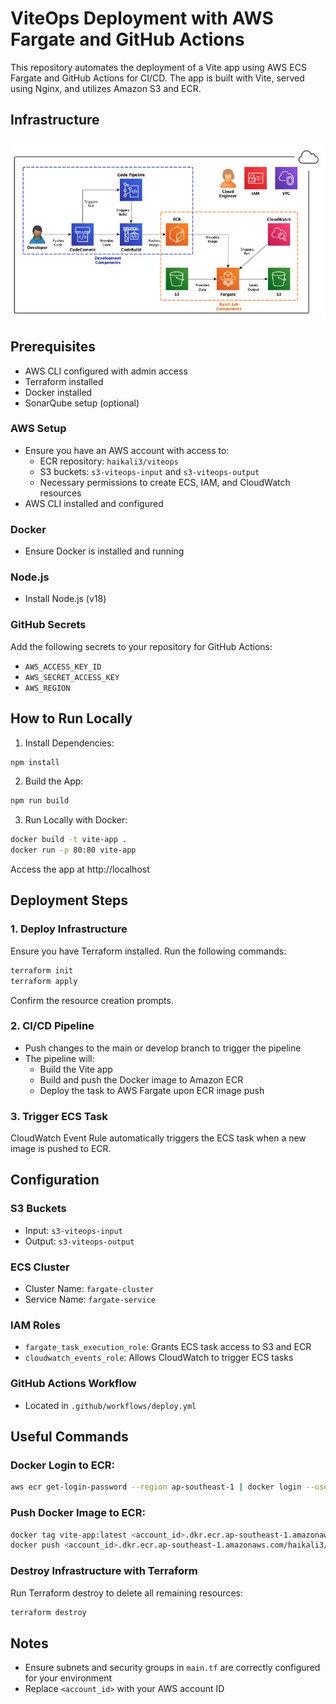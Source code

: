 # ViteOps Deployment with AWS Fargate and GitHub Actions

This repository automates the deployment of a Vite app using AWS ECS Fargate and GitHub Actions for CI/CD. The app is built with Vite, served using Nginx, and utilizes Amazon S3 and ECR.

## Infrastructure

![alt text](/assets/image.png)

## Prerequisites

- AWS CLI configured with admin access
- Terraform installed
- Docker installed
- SonarQube setup (optional)

### AWS Setup

- Ensure you have an AWS account with access to:
  - ECR repository: `haikali3/viteops`
  - S3 buckets: `s3-viteops-input` and `s3-viteops-output`
  - Necessary permissions to create ECS, IAM, and CloudWatch resources
- AWS CLI installed and configured

### Docker

- Ensure Docker is installed and running

### Node.js

- Install Node.js (v18)

### GitHub Secrets

Add the following secrets to your repository for GitHub Actions:

- `AWS_ACCESS_KEY_ID`
- `AWS_SECRET_ACCESS_KEY`
- `AWS_REGION`

## How to Run Locally

1. Install Dependencies:

```bash
npm install
```

2. Build the App:

```bash
npm run build
```

3. Run Locally with Docker:

```bash
docker build -t vite-app .
docker run -p 80:80 vite-app
```

Access the app at http://localhost

## Deployment Steps

### 1. Deploy Infrastructure

Ensure you have Terraform installed. Run the following commands:

```bash
terraform init
terraform apply
```

Confirm the resource creation prompts.

### 2. CI/CD Pipeline

- Push changes to the main or develop branch to trigger the pipeline
- The pipeline will:
  - Build the Vite app
  - Build and push the Docker image to Amazon ECR
  - Deploy the task to AWS Fargate upon ECR image push

### 3. Trigger ECS Task

CloudWatch Event Rule automatically triggers the ECS task when a new image is pushed to ECR.

## Configuration

### S3 Buckets

- Input: `s3-viteops-input`
- Output: `s3-viteops-output`

### ECS Cluster

- Cluster Name: `fargate-cluster`
- Service Name: `fargate-service`

### IAM Roles

- `fargate_task_execution_role`: Grants ECS task access to S3 and ECR
- `cloudwatch_events_role`: Allows CloudWatch to trigger ECS tasks

### GitHub Actions Workflow

- Located in `.github/workflows/deploy.yml`

## Useful Commands

### Docker Login to ECR:

```bash
aws ecr get-login-password --region ap-southeast-1 | docker login --username AWS --password-stdin <account_id>.dkr.ecr.ap-southeast-1.amazonaws.com
```

### Push Docker Image to ECR:

```bash
docker tag vite-app:latest <account_id>.dkr.ecr.ap-southeast-1.amazonaws.com/haikali3/viteops:latest
docker push <account_id>.dkr.ecr.ap-southeast-1.amazonaws.com/haikali3/viteops:latest
```

### Destroy Infrastructure with Terraform

Run Terraform destroy to delete all remaining resources:

```bash
terraform destroy
```


## Notes

- Ensure subnets and security groups in `main.tf` are correctly configured for your environment
- Replace `<account_id>` with your AWS account ID
